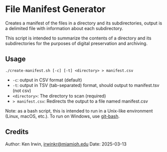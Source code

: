 # File Manifest Generator

Creates a manifest of the files in a directory and its subdirectories,
output is a delimited file with information about each subdirectory.

This script is intended to summarize the contents of a directory and its subdirectories
for the purposes of digital preservation and archiving.

## Usage

`./create-manifest.sh [-c] [-t] <directory> > manifest.csv`

- `-c`: output in CSV format (default)
- `-t`: output in TSV (tab-separated) format, should output to manifest.tsv (not csv)
- `<directory>`: The directory to scan (required)
- `> manifest.csv`: Redirects the output to a file named manifest.csv

Note: as a bash script, this is intended to run in a Unix-like environment
(Linux, macOS, etc.). To run on Windows, use [git-bash](https://git-scm.com/downloads/win).

## Credits

Author: Ken Irwin, irwinkr@miamioh.edu
Date: 2025-03-13
